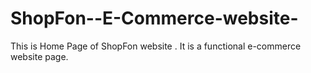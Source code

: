 # ShopFon--E-Commerce-website-
This is Home Page of ShopFon website . It is a functional e-commerce website page.
